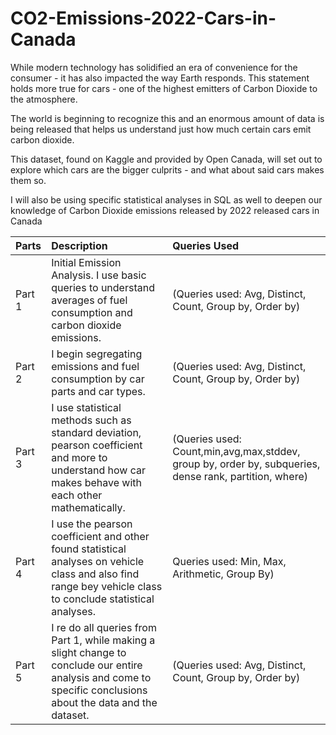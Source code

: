 # CO2-Emissions-2022-Cars-in-Canada


While modern technology has solidified an era of convenience for the consumer - it has also impacted the way Earth responds. This statement holds more true for cars - one of the highest emitters of Carbon Dioxide to the atmosphere.

The world is beginning to recognize this and an enormous amount of data is being released that helps us understand just how much certain cars emit carbon dioxide.

This dataset, found on Kaggle and provided by Open Canada, will set out to explore which cars are the bigger culprits - and what about said cars makes them so.

I will also be using specific statistical analyses in SQL as well to deepen our knowledge of Carbon Dioxide emissions released by 2022 released cars in Canada


|**Parts**|**Description**|**Queries Used**|
| :------------- |:-------------| :-----|
| Part 1      |Initial Emission Analysis. I use basic queries to understand averages of fuel consumption and carbon dioxide emissions. |(Queries used: Avg, Distinct, Count, Group by, Order by)|
| Part 2     |   I begin segregating emissions and fuel consumption by car parts and car types.   | (Queries used: Avg, Distinct, Count, Group by, Order by) |
| Part 3 |    I use statistical methods such as standard deviation, pearson coefficient and more to understand how car makes behave with each other mathematically. | (Queries used: Count,min,avg,max,stddev, group by, order by, subqueries, dense rank, partition, where)  |
| Part 4 |    I use the pearson coefficient and other found statistical analyses on vehicle class and also find  range bey vehicle class to conclude statistical analyses.     |Queries used: Min, Max, Arithmetic,  Group By)  |
| Part 5 |    I re do all queries from Part 1, while making a slight change to conclude our entire analysis and come to specific conclusions about the data and the dataset.     |(Queries used: Avg, Distinct, Count, Group by, Order by)  |
